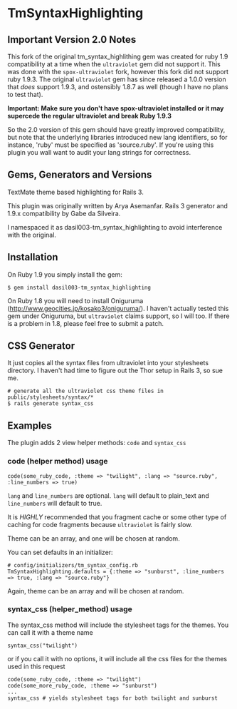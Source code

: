 # TmSyntaxHighlighting

## Important Version 2.0 Notes

This fork of the original tm_syntax_highlithing gem was created for ruby 1.9 compatibility at a time when the
`ultraviolet` gem did not support it.  This was done with the `spox-ultraviolet` fork, however this fork did not support
ruby 1.9.3.  The original `ultraviolet` gem has since released a 1.0.0 version that *does* support 1.9.3, and ostensibly
1.8.7 as well (though I have no plans to test that).

**Important: Make sure you don't have spox-ultraviolet installed or it may supercede the regular ultraviolet and break
Ruby 1.9.3**

So the 2.0 version of this gem should have greatly improved compatibility, but note that the underlying libraries
introduced new lang identifiers, so for instance, 'ruby' must be specified as 'source.ruby'.  If you're using this
plugin you wall want to audit your lang strings for correctness.



## Gems, Generators and Versions

TextMate theme based highlighting for Rails 3.

This plugin was originally written by Arya Asemanfar.  Rails 3 generator and 1.9.x compatibility by Gabe da Silveira.

I namespaced it as dasil003-tm_syntax_highlighting to avoid interference with the original.



## Installation

On Ruby 1.9 you simply install the gem:

    $ gem install dasil003-tm_syntax_highlighting

On Ruby 1.8 you will need to install Oniguruma (http://www.geocities.jp/kosako3/oniguruma/).  I haven't
actually tested this gem under Oniguruma, but `ultraviolet` claims support, so I will too.  If there is a problem in
1.8, please feel free to submit a patch.



## CSS Generator

It just copies all the syntax files from ultraviolet into your stylesheets directory.  I haven't had time to figure out
the Thor setup in Rails 3, so sue me.

    # generate all the ultraviolet css theme files in public/stylesheets/syntax/*
    $ rails generate syntax_css



## Examples

The plugin adds 2 view helper methods: `code` and `syntax_css`


### code (helper method) usage

    code(some_ruby_code, :theme => "twilight", :lang => "source.ruby", :line_numbers => true)

`lang` and `line_numbers` are optional. `lang` will default to plain_text and `line_numbers` will default to true.

It is *HIGHLY* recommended that you fragment cache or some other type of caching for code fragments because `ultraviolet` is fairly slow.

Theme can be an array, and one will be chosen at random.

You can set defaults in an initializer:

    # config/initializers/tm_syntax_config.rb
    TmSyntaxHighlighting.defaults = {:theme => "sunburst", :line_numbers => true, :lang => "source.ruby"}

Again, theme can be an array and will be chosen at random.


### syntax_css (helper_method) usage

The syntax_css method will include the stylesheet tags for the themes. You can call it with a theme name

    syntax_css("twilight")

or if you call it with no options, it will include all the css files for the themes used in this request

    code(some_ruby_code, :theme => "twilight")
    code(some_more_ruby_code, :theme => "sunburst")
    ...
    syntax_css # yields stylesheet tags for both twilight and sunburst
